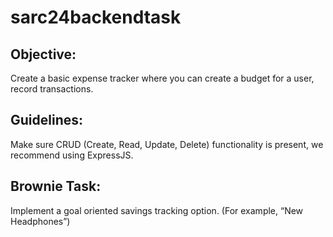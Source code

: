 # sarc24backendtask

## Objective: 
Create a basic expense tracker where you can create a budget for a user, record transactions.

## Guidelines:
Make sure CRUD (Create, Read, Update, Delete) functionality is present, we recommend using ExpressJS.

## Brownie Task: 
Implement a goal oriented savings tracking option. (For example, “New Headphones”)
